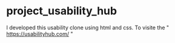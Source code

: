 # project_usability_hub
I developed this usability clone using html and css.  To visite the " https://usabilityhub.com/ "
